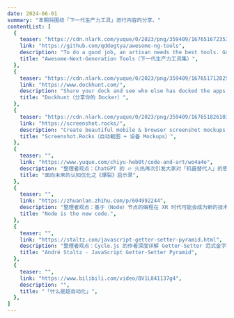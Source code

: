 ```yaml
---
date: 2024-06-01
summary: "本期将围绕「下一代生产力工具」进行内容的分享。"
contentList: [
  {
    teaser: "https://cdn.nlark.com/yuque/0/2023/png/359409/1676516723539-39f3fc27-0241-4e06-9e0a-02dc4aadea78.png?x-oss-process=image%2Fformat%2Cwebp",
    link: "https://github.com/qddegtya/awesome-ng-tools",
    description: "To do a good job, an artisan needs the best tools. Good tools are prerequisite to the successful execution of a job.",
    title: "Awesome-Next-Generation Tools（下一代生产力工具集）",
  },
  {
    teaser: "https://cdn.nlark.com/yuque/0/2023/png/359409/1676517120256-6d898121-fa75-4ad5-8f26-6f2fbb74ea63.png?x-oss-process=image%2Fformat%2Cwebp%2Fresize%2Cw_800%2Climit_0",
    link: "https://www.dockhunt.com/",
    description: "Share your dock and see who else has docked the apps you use.",
    title: "Dockhunt（分享你的 Docker）",
  },
  {
    teaser: "https://cdn.nlark.com/yuque/0/2023/png/359409/1676518261030-49ff9d8f-bfd5-4d82-8a15-d3a92b8b63ad.png?x-oss-process=image%2Fformat%2Cwebp%2Fresize%2Cw_1500%2Climit_0",
    link: "https://screenshot.rocks/",
    description: "Create beautiful mobile & browser screenshot mockups in seconds.",
    title: "Screenshot.Rocks（自动截图 + 设备 Mockups）",
  },
  {
    teaser: "",
    link: "https://www.yuque.com/chiyu-heb0t/code-and-art/wo4a4o",
    description: "整理者观点：ChatGPT 的 🔥 火热再次引发大家对「机器替代人」的思考，其实早在《爆裂》这本书中，很多观点就已经呼之欲出，如今结合当下环境来看，更值得一读，这篇是 @Archer 写的一篇读书笔记，推荐阅读。",
    title: "面向未来的认知优化之《爆裂》启示录",
  },
  {
    teaser: "",
    link: "https://zhuanlan.zhihu.com/p/604992244",
    description: "整理者观点：基于（Node）节点的编程在 XR 时代可能会成为新的技术栈宠儿，如今逐利的资本市场疯狂热炒低代码/无代码的概念，但是从技术角度来讲，VPL 可视化编程并不是全新的事物，几乎只有少部分清楚，在某些垂直领域，比如 Creative Coding、Workflow Automation，可视化编程的身影无处不在，这篇来自前端开发者 Dexteryy 的文章阐述了类似的观点，推荐阅读。",
    title: "Node is the new code.",
  },
  {
    teaser: "",
    link: "https://staltz.com/javascript-getter-setter-pyramid.html",
    description: "整理者观点：Cycle.js 的作者深度详解 Getter-Setter 范式金字塔，本质是从类型系统，或者说函数签名角度去理解我们熟悉的 Promise、Observerable 等，强烈推荐阅读。",
    title: "André Staltz - JavaScript Getter-Setter Pyramid",
  },
  {
    teaser: "",
    link: "https://www.bilibili.com/video/BV1L841137g4",
    description: "",
    title: "「什么是超自动化」",
  },
]
---
```

